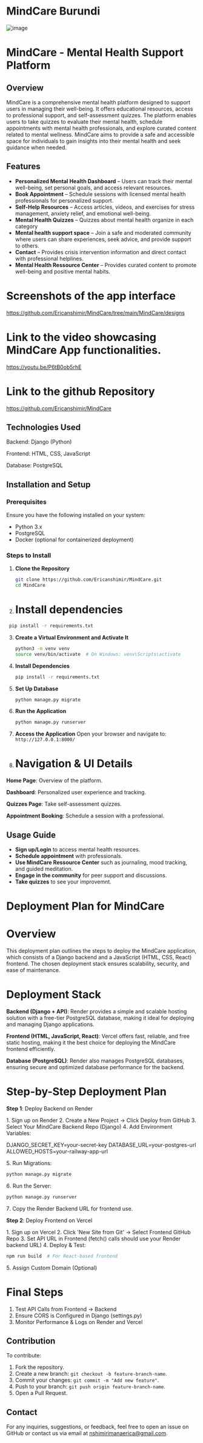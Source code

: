 # MindCare Burundi

![image](https://github.com/user-attachments/assets/3185023a-261d-44c0-a634-da654600586d)


# MindCare - Mental Health Support Platform

## Overview
MindCare is a comprehensive mental health platform designed to support users in managing their well-being. It offers educational resources, access to professional support, and self-assessment quizzes. The platform enables users to take quizzes to evaluate their mental health, schedule appointments with mental health professionals, and explore curated content related to mental wellness. MindCare aims to provide a safe and accessible space for individuals to gain insights into their mental health and seek guidance when needed.

## Features
- **Personalized Mental Health Dashboard** – Users can track their mental well-being, set personal goals, and access relevant resources.
- **Book Appointment** – Schedule sessions with licensed mental health professionals for personalized support.
- **Self-Help Resources** – Access articles, videos, and exercises for stress management, anxiety relief, and emotional well-being.
- **Mental Health Quizzes** – Quizzes about mental health organize in each category
- **Mental health support space** – Join a safe and moderated community where users can share experiences, seek advice, and provide support to others.
- **Contact** – Provides crisis intervention information and direct contact with professional helplines.
- **Mental Health Ressource Center** – Provides curated content to promote well-being and positive mental habits.
  
# Screenshots of the app interface

https://github.com/Ericanshimir/MindCare/tree/main/MindCare/designs

# Link to the video showcasing MindCare App functionalities.

https://youtu.be/P6tB0ob5rhE

# Link to the github Repository

https://github.com/Ericanshimir/MindCare
## Technologies Used

Backend: Django (Python)

Frontend: HTML, CSS, JavaScript

Database: PostgreSQL

## Installation and Setup
### Prerequisites
Ensure you have the following installed on your system:
- Python 3.x
- PostgreSQL
- Docker (optional for containerized deployment)

### Steps to Install
1. **Clone the Repository**
   ```sh
   git clone https://github.com/Ericanshimir/MindCare.git
   cd MindCare
   ```
2. # Install dependencies
```bash
 pip install -r requirements.txt
```
3. **Create a Virtual Environment and Activate It**
   ```sh
   python3 -m venv venv
   source venv/bin/activate  # On Windows: venv\Scripts\activate
   ```
4. **Install Dependencies**
   ```sh
   pip install -r requirements.txt
   ```
5. **Set Up Database**
   ```sh
   python manage.py migrate
   ```
6. **Run the Application**
   ```sh
   python manage.py runserver
   ```
7. **Access the Application**
   Open your browser and navigate to: `http://127.0.0.1:8000/`

8.  # Navigation & UI Details

**Home Page**: Overview of the platform.

**Dashboard**: Personalized user experience and tracking.

**Quizzes Page**: Take self-assessment quizzes.

**Appointment Booking**: Schedule a session with a professional.

## Usage Guide
- **Sign up/Login** to access mental health resources.
- **Schedule appointment** with professionals.
- **Use MindCare Ressource Center** such as journaling, mood tracking, and guided meditation.
- **Engage in the community** for peer support and discussions.
- **Take quizzes** to see your improvemnt.

# Deployment Plan for MindCare

# Overview

This deployment plan outlines the steps to deploy the MindCare application, which consists of a Django backend and a JavaScript (HTML, CSS, React) frontend. The chosen deployment stack ensures scalability, security, and ease of maintenance.

# Deployment Stack

**Backend (Django + API)**: Render provides a simple and scalable hosting solution with a free-tier PostgreSQL database, making it ideal for deploying and managing Django applications.

**Frontend (HTML, JavaScript, React)**: Vercel offers fast, reliable, and free static hosting, making it the best choice for deploying the MindCare frontend efficiently.

**Database (PostgreSQL)**: Render also manages PostgreSQL databases, ensuring secure and optimized database performance for the backend.

# Step-by-Step Deployment Plan

**Step 1**: Deploy Backend on Render

1️. Sign up on Render
2️. Create a New Project → Click Deploy from GitHub
3️. Select Your MindCare Backend Repo (Django)
4️. Add Environment Variables:

DJANGO_SECRET_KEY=your-secret-key
DATABASE_URL=your-postgres-url
ALLOWED_HOSTS=your-railway-app-url

5️. Run Migrations:
```bash
python manage.py migrate
```
6️. Run the Server:
```bash
python manage.py runserver
```
7️. Copy the Render Backend URL for frontend use.

**Step 2**: Deploy Frontend on Vercel

1️. Sign up on Vercel
2️. Click 'New Site from Git' → Select Frontend GitHub Repo
3️. Set API URL in Frontend (fetch() calls should use your Render backend URL)
4️. Deploy & Test:
```bash
npm run build  # For React-based frontend
```
5️. Assign Custom Domain (Optional)

# Final Steps

1. Test API Calls from Frontend → Backend
2. Ensure CORS is Configured in Django (settings.py)
3. Monitor Performance & Logs on Render and Vercel

## Contribution
To contribute:
1. Fork the repository.
2. Create a new branch: `git checkout -b feature-branch-name`.
3. Commit your changes: `git commit -m "Add new feature"`.
4. Push to your branch: `git push origin feature-branch-name`.
5. Open a Pull Request.

## Contact
For any inquiries, suggestions, or feedback, feel free to open an issue on GitHub or contact us via email at nshimirimanaerica@gmail.com.
